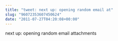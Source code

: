 ```yaml
---
title: "tweet: next up: opening random email at"
slug: "96072353607450624"
date: "2011-07-27T04:20:08+00:00"
---
```

next up: opening random email attachments